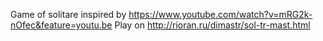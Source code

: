 Game of solitare inspired by https://www.youtube.com/watch?v=mRG2k-nOfec&feature=youtu.be
Play on http://rioran.ru/dimastr/sol-tr-mast.html
